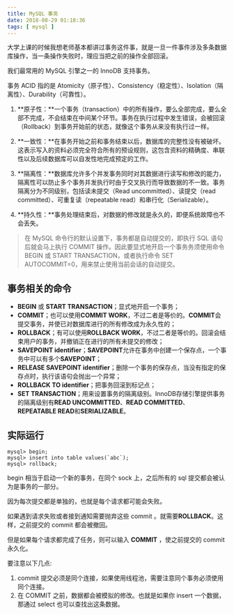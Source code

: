 ```yaml
---
title: MySQL 事务
date: 2018-08-29 01:18:36
tags: [ mysql ]
---
```


大学上课的时候我想老师基本都讲过事务这件事，就是一旦一件事件涉及多条数据库操作，当一条操作失败时，理应当把之前的操作全部回滚。



我们最常用的 MySQL 引擎之一的 InnoDB 支持事务。

事务 ACID 指的是 Atomicity（原子性）、Consistency（稳定性）、Isolation（隔离性）、Durability（可靠性）。

1. **原子性：**一个事务（transaction）中的所有操作，要么全部完成，要么全部不完成，不会结束在中间某个环节。事务在执行过程中发生错误，会被回滚（Rollback）到事务开始前的状态，就像这个事务从来没有执行过一样。

1. **一致性：**在事务开始之前和事务结束以后，数据库的完整性没有被破坏。这表示写入的资料必须完全符合所有的预设规则，这包含资料的精确度、串联性以及后续数据库可以自发性地完成预定的工作。
2. **隔离性：**数据库允许多个并发事务同时对其数据进行读写和修改的能力，隔离性可以防止多个事务并发执行时由于交叉执行而导致数据的不一致。事务隔离分为不同级别，包括读未提交（Read uncommitted）、读提交（read committed）、可重复读（repeatable read）和串行化（Serializable）。
3. **持久性：**事务处理结束后，对数据的修改就是永久的，即便系统故障也不会丢失。



> 在 MySQL 命令行的默认设置下，事务都是自动提交的，即执行 SQL 语句后就会马上执行 COMMIT 操作。因此要显式地开启一个事务务须使用命令 BEGIN 或 START TRANSACTION，或者执行命令 SET AUTOCOMMIT=0，用来禁止使用当前会话的自动提交。



## 事务相关的命令

- **BEGIN** 或 **START TRANSACTION**；显式地开启一个事务；
- **COMMIT**；也可以使用**COMMIT WORK**，不过二者是等价的。**COMMIT**会提交事务，并使已对数据库进行的所有修改成为永久性的；
- **ROLLBACK**；有可以使用**ROLLBACK WORK**，不过二者是等价的。回滚会结束用户的事务，并撤销正在进行的所有未提交的修改；
- **SAVEPOINT identifier**；**SAVEPOINT**允许在事务中创建一个保存点，一个事务中可以有多个**SAVEPOINT**；
- **RELEASE SAVEPOINT identifier**；删除一个事务的保存点，当没有指定的保存点时，执行该语句会抛出一个异常；
- **ROLLBACK TO identifier**；把事务回滚到标记点；
- **SET TRANSACTION**；用来设置事务的隔离级别。InnoDB存储引擎提供事务的隔离级别有**READ UNCOMMITTED**、**READ COMMITTED**、**REPEATABLE READ**和**SERIALIZABLE**。



## 实际运行

```mysql
mysql> begin;
mysql> insert into table values(`abc`);
mysql> rollback;
```

begin 相当于启动一个新的事务，在同个 sock 上，之后所有的 sql 提交都会被认为是事务的一部分。

因为每次提交都是单独的，也就是每个请求都可能会失败。

如果遇到请求失败或者接到通知需要抛弃这些 commit 。就需要**ROLLBACK**。这样，之前提交的 commit 都会被撤回。

但是如果每个请求都完成了任务，则可以输入 **COMMIT** ，使之前提交的 commit 永久化。

要注意以下几点:

1. commit 提交必须是同个连接，如果使用线程池，需要注意同个事务必须使用同个连接。
2. 在 COMMIT 之前，数据都会被模拟的修改。也就是如果你 insert 一个数据，那通过 select 也可以查找出这条数据。




